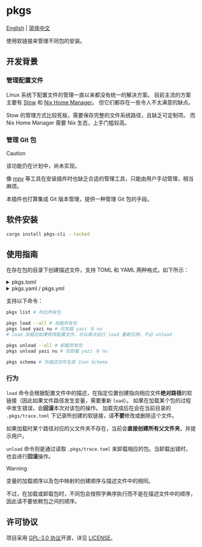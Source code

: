 # pkgs

[English](./README.md) | [简体中文](./README.zh-CN.md)

使用软链接来管理不同包的安装。

## 开发背景

### 管理配置文件

Linux 系统下配置文件的管理一直以来都没有统一的解决方案。
目前主流的方案主要有 [Stow](https://www.gnu.org/software/stow/manual/stow.html) 和 [Nix Home Manager](https://github.com/nix-community/home-manager)。
但它们都存在一些令人不太满意的缺点。

Stow 的管理方式比较死板，需要保存完整的文件系统路径，且缺乏可定制项。
而 Nix Home Manager 需要 Nix 生态，上手门槛较高。

### 管理 Git 包

> [!caution]
> 该功能仍在计划中，尚未实现。

像 [mpv](https://mpv.io/) 等工具在安装插件时也缺乏合适的管理工具，只能由用户手动管理，相当麻烦。

本插件也打算集成 Git 版本管理，提供一种管理 Git 包的手段。

## 软件安装

```bash
cargo install pkgs-cli --locked
```

## 使用指南

在存在包的目录下创建描述文件，支持 TOML 和 YAML 两种格式，如下所示：

<details>
<summary>pkgs.toml</summary>

```toml
# vars 字段，可选，用于配置变量
# 使用 ${var} 语法以调用变量
# 如要引用其他变量，必须按顺序声明
[vars]
CONFIG_DIR = "${HOME}/.config" # HOME 变量已内置
APP_DIR = "${HOME}/Apps"
NU_DIR = "${CONFIG_DIR}/nushell"

# packages 字段，必选，其下每个表对应一个包，对应当前目录下与包同名的目录
[packages.yazi]
kind = "local" # 包类型，可选，默认为 local，当前仅支持 local

[packages.yazi.vars] # 包局部变量，仅在包内部可见
YAZI_DIR = "${CONFIG_DIR}/yazi"

[packages.yazi.maps] # maps 下的每个关系对应一个映射
"yazi.toml" = "${YAZI_DIR}/yazi.toml"         # maps 左边可以是包下面的一个文件
"my-custom" = "${YAZI_DIR}/plugins/my-plugin" # 也可以是一个文件夹
"keymap.toml" = "${YAZI_DIR}/keymap.toml"     # 右边则是对应要创建的软链接

"yazi.nu" = "${NU_DIR}/autoload/"             # 若映射文件同名，可直接以 / 结尾，省略文件名

[packages.nu.maps]
"config.nu" = "${NU_DIR}/"
```

</details>

<details>
<summary>pkgs.yaml / pkgs.yml</summary>

```yaml
# vars 字段，可选，用于配置变量
# 使用 ${var} 语法以调用变量
# 如要引用其他变量，必须按顺序声明
vars:
  CONFIG_DIR: ${HOME}/.config # HOME 变量已内置
  APP_DIR: ${HOME}/Apps
  NU_DIR: ${CONFIG_DIR}/nushell

# packages 字段，必选，其下每个表对应一个包，对应当前目录下与包同名的目录
packages:
  yazi:
    kind: local # 包类型，可选，默认为 local，当前仅支持 local

    vars: # 包局部变量，仅在包内部可见
      YAZI_DIR: ${CONFIG_DIR}/yazi

    maps: # maps 下的每个关系对应一个映射
      yazi.toml: ${YAZI_DIR}/yazi.toml         # maps 左边可以是包下面的一个文件
      my-custom: ${YAZI_DIR}/plugins/my-plugin # 也可以是一个文件夹
      keymap.toml: ${YAZI_DIR}/keymap.toml     # 右边则是对应要创建的软链接

      yazi.nu: ${NU_DIR}/autoload/             # 若映射文件同名，可直接以 / 结尾，省略文件名

  nu:
    maps:
      config.nu: ${NU_DIR}/
```

</details>

支持以下命令：

```bash
pkgs list # 列出所有包

pkgs load --all # 加载所有包
pkgs load yazi nu # 仅加载 yazi 与 nu
# load 加载后如果修改配置文件，可以再次运行 load 重新应用，不必 unload

pkgs unload --all # 卸载所有包
pkgs unload yazi nu # 仅卸载 yazi 与 nu

pkgs schema # 为描述文件生成 Json Schema
```

### 行为

`load` 命令会根据配置文件中的描述，在指定位置创建指向相应文件**绝对路径**的软链接（因此如果文件路径发生变量，需要重新 `load`）。
如果在加载某个包的过程中发生错误，会**回滚**本次对该包的操作。
加载完成后在会在当前目录的 `.pkgs/trace.toml` 下记录所创建的软链接，请**不要**修改或删除这个文件。

如果加载时某个路径对应的父文件夹不存在，当前会**直接创建所有父文件夹**，并提示用户。

`unload` 命令则是通过读取 `.pkgs/trace.toml` 来卸载相应的包。当卸载出错时，也会进行**回滚**操作。

> [!warning]
> 变量的加载顺序以及包中映射的创建顺序与描述文件中的相同。
>
> 不过，在加载或卸载包时，不同包会按照字典序执行而不是在描述文件中的顺序，因此请不要依赖包之间的顺序。

## 许可协议

项目采用 [GPL-3.0 协议](https://www.gnu.org/licenses/gpl-3.0.en.html)开源，详见 [LICENSE](./LICENSE)。
